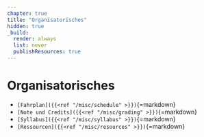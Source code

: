 ```yaml
---
chapter: true
title: "Organisatorisches"
hidden: true
_build:
  render: always
  list: never
  publishResources: true
---
```



# Organisatorisches


*   `[Fahrplan]({{<ref "/misc/schedule" >}})`{=markdown}
*   `[Note und Credits]({{<ref "/misc/grading" >}})`{=markdown}
*   `[Syllabus]({{<ref "/misc/syllabus" >}})`{=markdown}
*   `[Ressourcen]({{<ref "/misc/resources" >}})`{=markdown}
